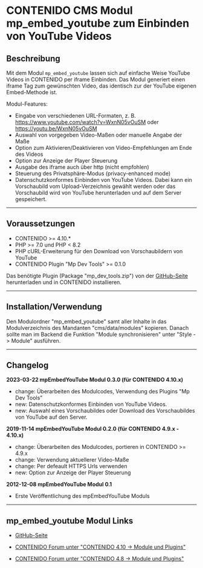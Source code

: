 ﻿# CONTENIDO CMS Modul mp_embed_youtube zum Einbinden von YouTube Videos

## Beschreibung

Mit dem Modul `mp_embed_youtube` lassen sich auf einfache Weise YouTube Videos
in CONTENIDO per iframe Einbinden. Das Modul generiert einen iframe Tag zum
gewünschten Video, das identisch zur der YouTube eigenen Embed-Methode ist.

Modul-Features:
- Eingabe von verschiedenen URL-Formaten,
  z. B. https://www.youtube.com/watch?v=WxnN05vOuSM oder https://youtu.be/WxnN05vOuSM
- Auswahl von vorgegeben Video-Maßen oder manuelle Angabe der Maße
- Option zum Aktivieren/Deaktivieren von Video-Empfehlungen am Ende des Videos
- Option zur Anzeige der Player Steuerung
- Ausgabe des iframe auch über http (nicht empfohlen)
- Steuerung des Privatsphäre-Modus (privacy-enhanced mode)
- Datenschutzkonformes Einbinden von YouTube Videos. Dabei kann ein Vorschaubild vom 
  Upload-Verzeichnis gewählt werden oder das Vorschaubild wird von YouTube herunterladen
  und auf dem Server gespeichert.

----

## Voraussetzungen

- CONTENIDO >= 4.10.*
- PHP >= 7.0 und PHP < 8.2
- PHP cURL-Erweiterung für den Download von Vorschaubildern von YouTube
- CONTENIDO Plugin "Mp Dev Tools" >= 0.1.0

Das benötigte Plugin (Package "mp_dev_tools.zip") von der [GitHub-Seite](https://github.com/muratpurc/CONTENIDO-plugin-mp_dev_tools/releases)
herunterladen und in CONTENIDO installieren.

----

## Installation/Verwendung

Den Modulordner "mp_embed_youtube" samt aller Inhalte in das Modulverzeichnis
des Mandanten "cms/data/modules" kopieren.
Danach sollte man im Backend die Funktion "Module synchronisieren" unter
"Style -> Module" ausführen.

----

## Changelog

**2023-03-22 mpEmbedYouTube Modul 0.3.0 (für CONTENIDO 4.10.x)**
- change: Überarbeiten des Modulcodes, Verwendung des Plugins "Mp Dev Tools"
- new: Datenschutzkonformes Einbinden von YouTube Videos.
- new: Auswahl eines Vorschaubildes oder Download des Vorschaubildes von YouTube auf den Server.

**2019-11-14 mpEmbedYouTube Modul 0.2.0 (für CONTENIDO 4.9.x - 4.10.x)**
- change: Überarbeiten des Modulcodes, portieren in CONTENIDO >= 4.9.x
- change: Verwendung aktuellerer Video-Maße
- change: Per defeault HTTPS Urls verwenden
- new:    Option zur Anzeige der Player Steuerung

**2012-12-08 mpEmbedYouTube Modul 0.1**
- Erste Veröffentlichung des mpEmbedYouTube Moduls

----

## mp_embed_youtube Modul Links

- [GitHub-Seite](https://github.com/muratpurc/mpEmbedYouTube)

- [CONTENIDO Forum unter "CONTENIDO 4.10 -> Module und Plugins"](https://forum.contenido.org/viewtopic.php?t=43775)

- [CONTENIDO Forum unter "CONTENIDO 4.8 -> Module und Plugins"](https://forum.contenido.org/viewtopic.php?t=32538)
